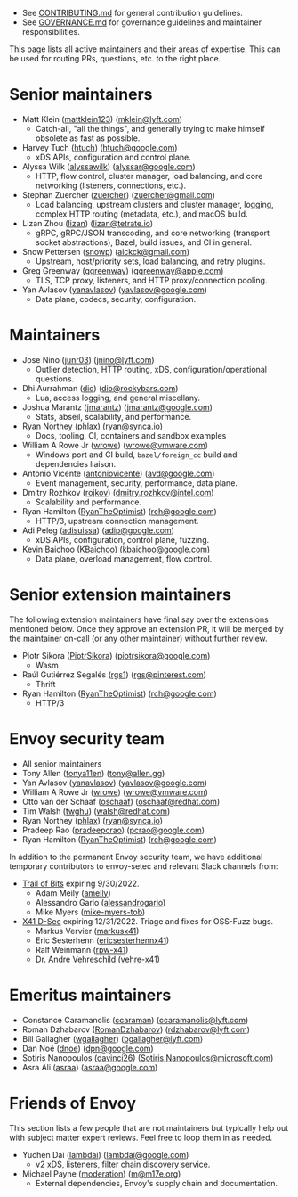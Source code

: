 * See [CONTRIBUTING.md](CONTRIBUTING.md) for general contribution guidelines.
* See [GOVERNANCE.md](GOVERNANCE.md) for governance guidelines and maintainer responsibilities.

This page lists all active maintainers and their areas of expertise. This can be used for
routing PRs, questions, etc. to the right place.

# Senior maintainers

* Matt Klein ([mattklein123](https://github.com/mattklein123)) (mklein@lyft.com)
  * Catch-all, "all the things", and generally trying to make himself obsolete as fast as
    possible.
* Harvey Tuch ([htuch](https://github.com/htuch)) (htuch@google.com)
  * xDS APIs, configuration and control plane.
* Alyssa Wilk ([alyssawilk](https://github.com/alyssawilk)) (alyssar@google.com)
  * HTTP, flow control, cluster manager, load balancing, and core networking (listeners,
    connections, etc.).
* Stephan Zuercher ([zuercher](https://github.com/zuercher)) (zuercher@gmail.com)
  * Load balancing, upstream clusters and cluster manager, logging, complex HTTP routing
    (metadata, etc.), and macOS build.
* Lizan Zhou ([lizan](https://github.com/lizan)) (lizan@tetrate.io)
  * gRPC, gRPC/JSON transcoding, and core networking (transport socket abstractions), Bazel, build
    issues, and CI in general.
* Snow Pettersen ([snowp](https://github.com/snowp)) (aickck@gmail.com)
  * Upstream, host/priority sets, load balancing, and retry plugins.
* Greg Greenway ([ggreenway](https://github.com/ggreenway)) (ggreenway@apple.com)
  * TLS, TCP proxy, listeners, and HTTP proxy/connection pooling.
* Yan Avlasov ([yanavlasov](https://github.com/yanavlasov)) (yavlasov@google.com)
  * Data plane, codecs, security, configuration.

# Maintainers

* Jose Nino ([junr03](https://github.com/junr03)) (jnino@lyft.com)
  * Outlier detection, HTTP routing, xDS, configuration/operational questions.
* Dhi Aurrahman ([dio](https://github.com/dio)) (dio@rockybars.com)
  * Lua, access logging, and general miscellany.
* Joshua Marantz ([jmarantz](https://github.com/jmarantz)) (jmarantz@google.com)
  * Stats, abseil, scalability, and performance.
* Ryan Northey ([phlax](https://github.com/phlax)) (ryan@synca.io)
  * Docs, tooling, CI, containers and sandbox examples
* William A Rowe Jr ([wrowe](https://github.com/wrowe)) (wrowe@vmware.com)
  * Windows port and CI build, `bazel/foreign_cc` build and dependencies liaison.
* Antonio Vicente ([antoniovicente](https://github.com/antoniovicente)) (avd@google.com)
  * Event management, security, performance, data plane.
* Dmitry Rozhkov ([rojkov](https://github.com/rojkov)) (dmitry.rozhkov@intel.com)
  * Scalability and performance.
* Ryan Hamilton ([RyanTheOptimist](https://github.com/ryantheoptimist)) (rch@google.com)
  * HTTP/3, upstream connection management.
* Adi Peleg ([adisuissa](https://github.com/adisuissa)) (adip@google.com)
  * xDS APIs, configuration, control plane, fuzzing.
* Kevin Baichoo ([KBaichoo](https://github.com/KBaichoo)) (kbaichoo@google.com)
  * Data plane, overload management, flow control.


# Senior extension maintainers

The following extension maintainers have final say over the extensions mentioned below. Once they
approve an extension PR, it will be merged by the maintainer on-call (or any other maintainer)
without further review.

* Piotr Sikora ([PiotrSikora](https://github.com/PiotrSikora)) (piotrsikora@google.com)
  * Wasm
* Raúl Gutiérrez Segalés ([rgs1](https://github.com/rgs1)) (rgs@pinterest.com)
  * Thrift
* Ryan Hamilton ([RyanTheOptimist](https://github.com/ryantheoptimist)) (rch@google.com)
  * HTTP/3

# Envoy security team

* All senior maintainers
* Tony Allen ([tonya11en](https://github.com/tonya11en)) (tony@allen.gg)
* Yan Avlasov ([yanavlasov](https://github.com/yanavlasov)) (yavlasov@google.com)
* William A Rowe Jr ([wrowe](https://github.com/wrowe)) (wrowe@vmware.com)
* Otto van der Schaaf ([oschaaf](https://github.com/oschaaf)) (oschaaf@redhat.com)
* Tim Walsh ([twghu](https://github.com/twghu)) (walsh@redhat.com)
* Ryan Northey ([phlax](https://github.com/phlax)) (ryan@synca.io)
* Pradeep Rao ([pradeepcrao](https://github.com/pradeepcrao)) (pcrao@google.com)
* Ryan Hamilton ([RyanTheOptimist](https://github.com/ryantheoptimist)) (rch@google.com)

In addition to the permanent Envoy security team, we have additional temporary
contributors to envoy-setec and relevant Slack channels from:

* [Trail of Bits](https://www.trailofbits.com/) expiring 9/30/2022.
  * Adam Meily ([ameily](https://github.com/ameily))
  * Alessandro Gario ([alessandrogario](https://github.com/alessandrogario))
  * Mike Myers ([mike-myers-tob](https://github.com/mike-myers-tob))
* [X41 D-Sec](https://x41-dsec.de/) expiring 12/31/2022. Triage and fixes for OSS-Fuzz bugs.
  * Markus Vervier ([markusx41](https://github.com/markusx41))
  * Eric Sesterhenn ([ericsesterhennx41](https://github.com/ericsesterhennx41))
  * Ralf Weinmann ([rpw-x41](https://github.com/rpw-x41))
  * Dr. Andre Vehreschild ([vehre-x41](https://github.com/vehre-x41))

# Emeritus maintainers

* Constance Caramanolis ([ccaraman](https://github.com/ccaraman)) (ccaramanolis@lyft.com)
* Roman Dzhabarov ([RomanDzhabarov](https://github.com/RomanDzhabarov)) (rdzhabarov@lyft.com)
* Bill Gallagher ([wgallagher](https://github.com/wgallagher)) (bgallagher@lyft.com)
* Dan Noé ([dnoe](https://github.com/dnoe)) (dpn@google.com)
* Sotiris Nanopoulos ([davinci26](https://github.com/davinci26)) (Sotiris.Nanopoulos@microsoft.com)
* Asra Ali ([asraa](https://github.com/asraa)) (asraa@google.com)

# Friends of Envoy

This section lists a few people that are not maintainers but typically help out with subject
matter expert reviews. Feel free to loop them in as needed.

* Yuchen Dai ([lambdai](https://github.com/lambdai)) (lambdai@google.com)
  * v2 xDS, listeners, filter chain discovery service.
* Michael Payne ([moderation](https://github.com/moderation)) (m@m17e.org)
  * External dependencies, Envoy's supply chain and documentation.
